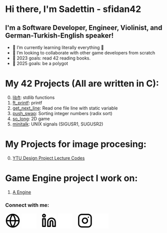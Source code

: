 # Hi there, I'm Sadettin - sfidan42

## I'm a Software Developer, Engineer, Violinist, and German-Turkish-English speaker!

- 🌱 I’m currently learning literally everything 🤣
- 👯 I’m looking to collaborate with other game developers from scratch
- 🥅 2023 goals: read 42 reading books.
- 🥅 2025 goals: be a polygot

# My 42 Projects (All are written in C):
0) [libft](https://github.com/sfidan42/42_00_libft): stdlib functions
1) [ft_printf](https://github.com/sfidan42/42_01_ft_printf): printf
2) [get_next_line](https://github.com/sfidan42/42_02_get_next_line): Read one file line with static variable
3) [push_swap](https://github.com/sfidan42/42_03_push_swap): Sorting integer numbers (radix sort)
4) [so_long](https://github.com/sfidan42/42_04_so_long): 2D game 
5) [minitalk](https://github.com/sfidan42/42_05_minitalk): UNIX signals (SIGUSR1, SUGUSR2)

# My Projects for image procesing:
0) [YTU Design Project Lecture Codes](https://github.com/sfidan42/YTU_ImgProc1)

# Game Engine project I work on:
1) [A Engine](https://github.com/sfidan42/AEngine)

### Connect with me:

[![website](./img/globe-light.svg)](website_link_here!!!!)
[![website](./img/globe-dark.svg)](website_link_here!!!!)
&nbsp;&nbsp;
[![website](./img/linkedin-light.svg)](https://www.linkedin.com/in/sadettin-fidan-2313791a3/)
[![website](./img/linkedin-dark.svg)](https://www.linkedin.com/in/sadettin-fidan-2313791a3/)
&nbsp;&nbsp;
[![website](./img/instagram-light.svg)](https://www.instagram.com/sadettin_00_f/)
[![website](./img/instagram-dark.svg)](https://www.instagram.com/sadettin_00_f/)
